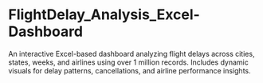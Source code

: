 # FlightDelay_Analysis_Excel-Dashboard
An interactive Excel-based dashboard analyzing flight delays across cities, states, weeks, and airlines using over 1 million records. Includes dynamic visuals for delay patterns, cancellations, and airline performance insights.
